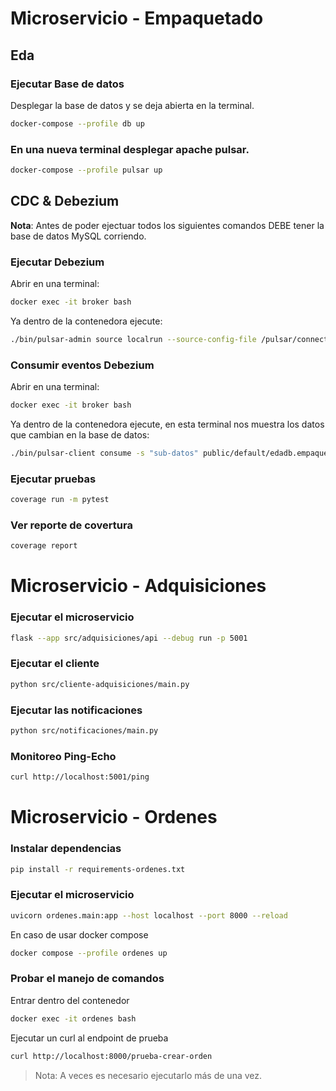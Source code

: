 # Microservicio - Empaquetado


## Eda
### Ejecutar Base de datos
Desplegar la base de datos y se deja abierta en la terminal.

```bash
docker-compose --profile db up
```

### En una nueva terminal desplegar apache pulsar.

```bash
docker-compose --profile pulsar up
```



## CDC & Debezium

**Nota**: Antes de poder ejectuar todos los siguientes comandos DEBE tener la base de datos MySQL corriendo.


### Ejecutar Debezium
Abrir en una terminal:

```bash
docker exec -it broker bash
```

Ya dentro de la contenedora ejecute:
```bash
./bin/pulsar-admin source localrun --source-config-file /pulsar/connectors/debezium-mysql-source-config.yaml --destination-topic-name debezium-mysql-topic
```

### Consumir eventos Debezium

Abrir en una terminal:

```bash
docker exec -it broker bash
```

Ya dentro de la contenedora ejecute, en esta terminal nos muestra los datos que cambian en la base de datos:

```bash
./bin/pulsar-client consume -s "sub-datos" public/default/edadb.empaquetado.eda_empaquetado -n 0
```

### Ejecutar pruebas

```bash
coverage run -m pytest
```

### Ver reporte de covertura
```bash
coverage report
```

# Microservicio - Adquisiciones

### Ejecutar el microservicio

```bash
flask --app src/adquisiciones/api --debug run -p 5001
```

### Ejecutar el cliente

```bash
python src/cliente-adquisiciones/main.py
```

### Ejecutar las notificaciones

```bash
python src/notificaciones/main.py
```

### Monitoreo Ping-Echo

```bash
curl http://localhost:5001/ping
```

# Microservicio - Ordenes

### Instalar dependencias

```bash
pip install -r requirements-ordenes.txt
```

### Ejecutar el microservicio

```bash
uvicorn ordenes.main:app --host localhost --port 8000 --reload
```

En caso de usar docker compose
```bash
docker compose --profile ordenes up  
```

### Probar el manejo de comandos

Entrar dentro del contenedor

```bash
docker exec -it ordenes bash 
```

Ejecutar un curl al endpoint de prueba

```bash
curl http://localhost:8000/prueba-crear-orden 
```

> Nota: A veces es necesario ejecutarlo más de una vez.
